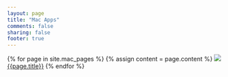 ```yaml
---
layout: page
title: "Mac Apps"
comments: false
sharing: false
footer: true
---
```


<div id="app_listing">
{% for page in site.mac_pages %}
{% assign content = page.content %}
  <app>
    <a href="{{ root_url }}{{ page.url | replace:'/index.html' }}"><img src="{{ root_url }}/images/apps/{{page.app | downcase}}.png">{{page.title}}</a>
  </app>
{% endfor %}
</div>
